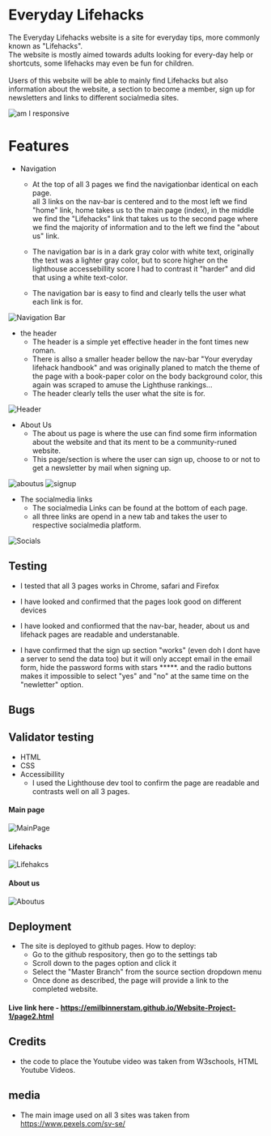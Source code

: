 # Everyday Lifehacks
The Everyday Lifehacks website is a site for everyday tips, more commonly known as "Lifehacks".<br> The website is mostly aimed towards adults looking for every-day help or shortcuts, some lifehacks may even be fun for children.<br>
<br>
Users of this website will be able to mainly find Lifehacks but also information about the website, a section to become a member, sign up for newsletters and links to different socialmedia sites.<br>

![am I responsive](https://i.ibb.co/5R03yKX/image.png)<br>
# Features
- Navigation
  - At the top of all 3 pages we find the navigationbar identical on each page.<br> all 3 links on the nav-bar is centered and to the most left we find "home" link, home takes us to the main page (index), in the middle we find the 
   "Lifehacks" link that takes us to the second page where we find the majority of information and to the left we find the "about us" link.<br>

  - The navigation bar is in a dark gray color with white text, originally the text was a lighter gray color, but to score higher on the lighthouse accessebillity score I had to contrast it "harder" and did that using a white text-color.
  - The navigation bar is easy to find and clearly tells the user what each link is for.

![Navigation Bar](https://i.ibb.co/Kw81T2W/imagenavfixed.png)
- the header
  - The header is a simple yet effective header in the font times new roman.
  - There is allso a smaller header bellow the nav-bar "Your everyday lifehack handbook" and was originally planed to match the theme of the page with a book-paper color on the body background color, this again was scraped to amuse the Lighthuse rankings...
  - The header clearly tells the user what the site is for.<br>
  
 

![Header](https://i.ibb.co/HPcLKQs/imagenavreal.png)
- About Us
  - The about us page is where the use can find some firm information about the website and that its ment to be a community-runed website.
  - This page/section is where the user can sign up, choose to or not to get a newsletter by mail when signing up.


![aboutus](https://i.ibb.co/xYSPWmf/imageaboutus.png)
![signup](https://i.ibb.co/wNNtDqw/imagesignup.png)
- The socialmedia links
  - The socialmedia Links can be found at the bottom of each page.
  - all three links are opend in a new tab and takes the user to respective socialmedia platform.

![Socials](https://i.ibb.co/qsWhTKy/imagesocials.png")
## Testing
- I tested that all 3 pages works in Chrome, safari and Firefox

- I have looked and confirmed that the pages look good on different devices

- I have looked and confiormed that the nav-bar, header, about us and lifehack pages are readable and understanable.

- I have confirmed that the sign up section "works" (even doh I dont have a server to send the data too) but it will only accept email in the email form, hide the password forms with stars *****. and the radio buttons makes it impossible to select "yes" and "no" at the same time on the "newletter" option.

## Bugs

## Validator testing
- HTML
- CSS
- Accessibillity
  - I used the Lighthouse dev tool to confirm the page are readable and contrasts well on all 3 pages.

#### Main page
![MainPage](https://i.ibb.co/C8TFycv/imagemainpage.png)
#### Lifehacks
![Lifehakcs](https://i.ibb.co/qk5qDHw/image-Lifehackpage.png)
#### About us
![Aboutus](https://i.ibb.co/tLypd9C/image-Aboutuspage.png)

## Deployment
- The site is deployed to github pages. How to deploy:
  - Go to the github respository, then go to the settings tab
  - Scroll down to the pages option and click it
  - Select the "Master Branch" from the source section dropdown menu
  - Once done as described, the page will provide a link to the completed website.
 #### Live link here - https://emilbinnerstam.github.io/Website-Project-1/page2.html

## Credits
  -  the code to place the Youtube video was taken from W3schools, HTML Youtube Videos. 
## media 
  - The main image used on all 3 sites was taken from https://www.pexels.com/sv-se/